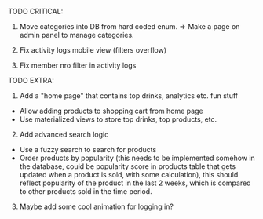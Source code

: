 TODO CRITICAL:

1. Move categories into DB from hard coded enum. => Make a page on admin panel to manage categories.

2. Fix activity logs mobile view (filters overflow)

3. Fix member nro filter in activity logs

TODO EXTRA:

1. Add a "home page" that contains top drinks, analytics etc. fun stuff

- Allow adding products to shopping cart from home page
- Use materialized views to store top drinks, top products, etc.

2. Add advanced search logic

- Use a fuzzy search to search for products
- Order products by popularity (this needs to be implemented somehow in the database, could be popularity score in products table that gets updated when a product is sold, with some calculation), this should reflect popularity of the product in the last 2 weeks, which is compared to other products sold in the time period.

3. Maybe add some cool animation for logging in?
